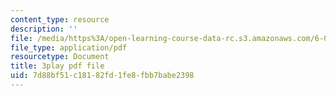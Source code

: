 ```yaml
---
content_type: resource
description: ''
file: /media/https%3A/open-learning-course-data-rc.s3.amazonaws.com/6-00sc-introduction-to-computer-science-and-programming-spring-2011/7d88bf51c18182fd1fe8fbb7babe2398_rM3shFQyieU.pdf
file_type: application/pdf
resourcetype: Document
title: 3play pdf file
uid: 7d88bf51-c181-82fd-1fe8-fbb7babe2398
---
```

